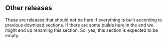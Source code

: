## Other releases

These are releases that should not be here if everything is built according to previous download sections. If there are some builds here in the end we might end up renaming this section. So, yes, this section is expected to be empty.
